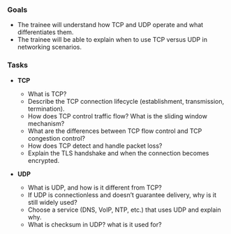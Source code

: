### Goals
- The trainee will understand how TCP and UDP operate and what differentiates them.
- The trainee will be able to explain when to use TCP versus UDP in networking scenarios.

### Tasks
- **TCP**
    - What is TCP?
    - Describe the TCP connection lifecycle (establishment, transmission, termination).
    - How does TCP control traffic flow? What is the sliding window mechanism?
    - What are the differences between TCP flow control and TCP congestion control?
    - How does TCP detect and handle packet loss?
    - Explain the TLS handshake and when the connection becomes encrypted.

- **UDP**
    - What is UDP, and how is it different from TCP?
    - If UDP is connectionless and doesn’t guarantee delivery, why is it still widely used?
    - Choose a service (DNS, VoIP, NTP, etc.) that uses UDP and explain why.
    - What is checksum in UDP? what is it used for?